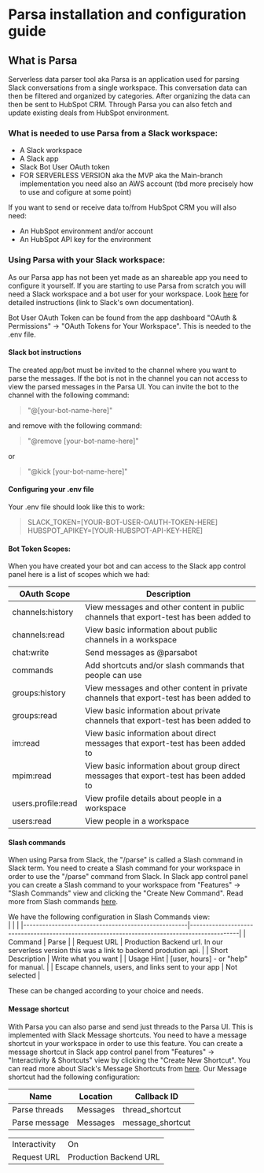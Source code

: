 # Parsa installation and configuration guide

## What is Parsa  
Serverless data parser tool aka Parsa is an application used for parsing Slack conversations from a single workspace. This conversation data can then be filtered and organized by categories. After organizing the data can then be sent to HubSpot CRM. Through Parsa you can also fetch and update existing deals from HubSpot environment.

### What is needed to use Parsa from a Slack workspace:
- A Slack workspace
- A Slack app
- Slack Bot User OAuth token
- FOR SERVERLESS VERSION aka the MVP aka the Main-branch implementation you need also an AWS account (tbd more precisely how to use and cofigure at some point)

If you want to send or receive data to/from HubSpot CRM you will also need:
- An HubSpot environment and/or account
- An HubSpot API key for the environment

### Using Parsa with your Slack workspace:
As our Parsa app has not been yet made as an shareable app you need to configure it yourself. If you are starting to use Parsa from scratch you will need a Slack workspace and a bot user for your workspace. Look [here](https://slack.com/help/articles/115005265703-Create-a-bot-for-your-workspace) for detailed instructions (link to Slack's own documentation).

Bot User OAuth Token can be found from the app dashboard "OAuth & Permissions" &rarr; "OAuth Tokens for Your Workspace". This is needed to the .env file.

#### Slack bot instructions
The created app/bot must be invited to the channel where you want to parse the messages. If the bot is not in the channel you can not access to view the parsed messages in the Parsa UI. You can invite the bot to the channel with the following command:

>"@[your-bot-name-here]"

and remove with the following command:

>"@remove [your-bot-name-here]"

or

>"@kick [your-bot-name-here]"

#### Configuring your .env file
Your .env file should look like this to work:

>SLACK_TOKEN=[YOUR-BOT-USER-OAUTH-TOKEN-HERE]  
>HUBSPOT_APIKEY=[YOUR-HUBSPOT-API-KEY-HERE]

#### Bot Token Scopes:
When you have created your bot and can access to the Slack app control panel here is a list of scopes which we had:  

| OAuth Scope        | Description                                                                            |
|--------------------|----------------------------------------------------------------------------------------|
| channels:history   | View messages and other content in public channels that export-test has been added to  |
| channels:read      | View basic information about public channels in a workspace                            |
| chat:write         | Send messages as @parsabot                                                             |
| commands           | Add shortcuts and/or slash commands that people can use                                |
| groups:history     | View messages and other content in private channels that export-test has been added to |
| groups:read        | View basic information about private channels that export-test has been added to       |
| im:read            | View basic information about direct messages that export-test has been added to        |
| mpim:read          | View basic information about group direct messages that export-test has been added to  |
| users.profile:read | View profile details about people in a workspace                                       |
| users:read         | View people in a workspace                                                             |  

#### Slash commands
When using Parsa from Slack, the "/parse" is called a Slash command in Slack term. You need to create a Slash command for your workspace in order to use the "/parse" command from Slack. In Slack app control panel you can create a Slash command to your workspace from "Features" &rarr; "Slash Commands" view and clicking the "Create New Command". Read more from Slash commands [here](https://api.slack.com/interactivity/slash-commands).  

We have the following configuration in Slash Commands view:  
|                                                    |                                                                                             |
|----------------------------------------------------|---------------------------------------------------------------------------------------------|
| Command                                            | Parse                                                                                       |
| Request URL                                        | Production Backend url. In our serverless version this was a link to backend prodution api. |
| Short Description                                  | Write what you want                                                                         |
| Usage Hint                                         | [user, hours] - or "help" for manual.                                                       |
| Escape channels, users, and links sent to your app | Not selected                                                                                |

These can be changed according to your choice and needs.

#### Message shortcut
With Parsa you can also parse and send just threads to the Parsa UI. This is implemented with Slack Message shortcuts. You need to have a message shortcut in your workspace in order to use this feature. You can create a message shortcut in Slack app control panel from "Features" &rarr; "Interactivity & Shortcuts" view by clicking the "Create New Shortcut". You can read more about Slack's Message Shortcuts from [here](https://api.slack.com/interactivity/shortcuts/using). Our Message shortcut had the following configuration:  

| Name          | Location | Callback ID     |
|---------------|----------|-----------------|
| Parse threads | Messages | thread_shortcut |
| Parse message | Messages | message_shortcut|

|               |                        |
|---------------|------------------------|
| Interactivity | On                     |
| Request URL   | Production Backend URL |
